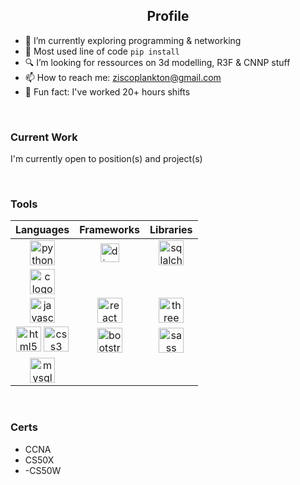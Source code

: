 

<div align="center"> <h2> Profile </h2> </div>

- 🔦 I’m currently exploring programming & networking
- 🔌 Most used line of code `pip install`
- 🔍 I’m looking for ressources on 3d modelling, R3F & CNNP stuff
- 📫 How to reach me: ziscoplankton@gmail.com
- 🧲 Fun fact: I've worked 20+ hours shifts

<br>

### Current Work 
  
I'm currently open to position(s) and project(s)

<br>

### Tools 

<table>
  <thead>
    <th>Languages</th>
    <th>Frameworks</th>
    <th>Libraries</th>
   <thead>
   <tbody>
      <tr>
        <td align="center"><img    src="https://cdn.jsdelivr.net/gh/devicons/devicon/icons/python/python-original.svg" alt="python logo" width="40px" height="40px" />
        </td>
        <td align="center">
          <img src="https://cdn.jsdelivr.net/gh/devicons/devicon/icons/django/django-plain.svg"  alt="django logo" width="30px" height="30px" />
        </td>
        <td align="center">
        <img src="https://cdn.jsdelivr.net/gh/devicons/devicon/icons/sqlalchemy/sqlalchemy-original.svg" alt="sqlalchemy logo" width="40px" height="40px" />
        </td>
       </tr>
       <tr>
          <td align="center">
              <img src="https://cdn.jsdelivr.net/gh/devicons/devicon/icons/c/c-original.svg" alt="c logo" width="40px" height="40px"/>
          </td>
         <td></td>
         <td></td>
       </tr>
       <tr>
         <td align="center">
          <img src="https://cdn.jsdelivr.net/gh/devicons/devicon/icons/javascript/javascript-plain.svg" alt="javascript logo" width="40px" height="40px"/>
         </td>
         <td align="center">
            <img src="https://cdn.jsdelivr.net/gh/devicons/devicon/icons/react/react-original.svg" alt="react logo" width="40px" height="40px"/>
         </td>
         <td align="center">
            <img src="https://cdn.jsdelivr.net/gh/devicons/devicon/icons/threejs/threejs-original.svg" alt="three logo" width="40px" height="40px"//>
         </td>
       </tr>
       <tr>
          <td align="center">
          <img src="https://cdn.jsdelivr.net/gh/devicons/devicon/icons/html5/html5-plain-wordmark.svg" alt="html5 logo" width="40px" height="40px" />
          <img src="https://cdn.jsdelivr.net/gh/devicons/devicon/icons/css3/css3-plain-wordmark.svg" alt="css3 logo" width="40px" height="40px" />
          </td>
          <td align="center">
           <img src="https://cdn.jsdelivr.net/gh/devicons/devicon/icons/bootstrap/bootstrap-original.svg" alt="bootstrap logo" width="40px" height="40px" />
          </td>
          <td align="center">
          <img src="https://cdn.jsdelivr.net/gh/devicons/devicon/icons/sass/sass-original.svg" alt="sass logo" width="40px" height="40px" />
          </td>
       </tr>
       <tr>
        <td align="center">
        <img src="https://cdn.jsdelivr.net/gh/devicons/devicon/icons/mysql/mysql-plain.svg" alt="mysql logo" width="40px" height="40px" />
        </td>
       </tr>
   </tbody>
</table>

<br>

### Certs
- CCNA
- CS50X
- -CS50W

<br>
